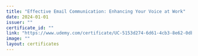 ```yaml
---
title: "Effective Email Communication: Enhancing Your Voice at Work"
date: 2024-01-01
issuer: ""
certificate_id: ""
link: "https://www.udemy.com/certificate/UC-5153d274-6d61-4cb3-8e62-0dbe4f6fe9cc/"
image: ""
layout: certificates
---
```

